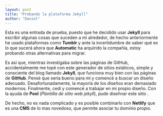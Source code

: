 ```yaml
---
layout: post
title: "Probando la plataforma Jekyll"
author: "Daniel"
---
```


Esta es una entrada de prueba, puesto que he decidido usar **Jekyll** para escribir algunas cosas que suceden a mi alrededor, de hecho anteriormente he usado plataformas como **Tumblr** y ante la incertidumbre de saber qué es lo que sucerá ahora que **Automatic** ha arquirido la compañía, estoy probando otras alternativas para migrar.

Es así que, mientras investigaba sobre las páginas de GitHub, accidentalmente me topé con este generador de sitios estáticos, simple y consciente del blog llamado **Jekyll**, que funciona muy bien con las páginas de **GitHub**. Pensé que sería bueno para mi y comencé a buscar un diseño adecuado. Desafortunadamente, la mayoría de los diseños eran demasiado modernos. Finalmente, cedí y comencé a trabajar en mi propio diseño. Con la ayuda de **Pool** (_Plantilla de sitio web jekyll_), pude diseñnar este sitio .

De hecho, no es nada complicado y es posible combinarlo con **Netlify** que es una **CMS** de lo mas novedoso, que permite asociar tu dominio propio.

